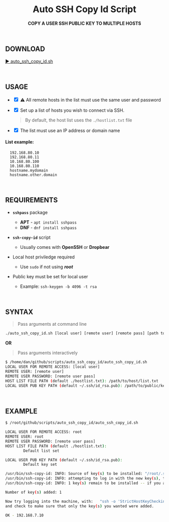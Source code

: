 <h1 align="center">Auto SSH Copy Id Script</h1>
<p align="center">
<b>COPY A USER SSH PUBLIC KEY TO MULTIPLE HOSTS</b>
</p>

<BR>

## DOWNLOAD

[▶️ auto_ssh_copy_id.sh](./auto_ssh_copy_id.sh)

<BR>

## USAGE

- <input type="checkbox" checked> &#9888;&#65039; All remote hosts in the list must use the same user and password

- <input type="checkbox" checked> Set up a list of hosts you wish to connect via SSH.

    > By default, the host list uses the `./hostlist.txt` file

- <input type="checkbox" checked> The list must use an IP address or domain name

#### List example:

```
  192.168.80.10
  192.168.80.11
  10.168.80.100
  10.168.80.110
  hostname.mydomain
  hostname.other.domain
```

<BR>

## REQUIREMENTS

- **`sshpass`** package
    - **APT** - `apt install sshpass`
    - **DNF** - `dnf install sshpass`

- **`ssh-copy-id`** script
    - Usually comes with **OpenSSH** or **Dropbear**

- Local host priviledge required
    - Use `sudo` if not using **_root_**
- Public key must be set for local user
    - Example: `ssh-keygen -b 4096 -t rsa`

<BR>

## SYNTAX

> Pass arguments at command line

```bash
./auto_ssh_copy_id.sh [local user] [remote user] [remote pass] [path to host list] [path to local pub key]
```

**OR**

> Pass arguments interactively

```bash
$ /home/dan/github/scripts/auto_ssh_copy_id/auto_ssh_copy_id.sh
LOCAL USER FOR REMOTE ACCESS: [local user]
REMOTE USER: [remote user]
REMOTE USER PASSWORD: [remote user pass]
HOST LIST FILE PATH (default ./hostlist.txt): /path/to/host/list.txt
LOCAL USER PUB KEY PATH (default ~/.ssh/id_rsa.pub): /path/to/public/key.pub
```

<BR>

## EXAMPLE

```bash
$ /root/github/scripts/auto_ssh_copy_id/auto_ssh_copy_id.sh

LOCAL USER FOR REMOTE ACCESS: root
REMOTE USER: root
REMOTE USER PASSWORD: [remote user pass]
HOST LIST FILE PATH (default ./hostlist.txt):
        Default list set

LOCAL USER PUB KEY PATH (default ~/.ssh/id_rsa.pub):
        Default key set

/usr/bin/ssh-copy-id: INFO: Source of key(s) to be installed: "/root/.ssh/id_rsa.pub"
/usr/bin/ssh-copy-id: INFO: attempting to log in with the new key(s), to filter out any that are already installed
/usr/bin/ssh-copy-id: INFO: 1 key(s) remain to be installed -- if you are prompted now it is to install the new keys

Number of key(s) added: 1

Now try logging into the machine, with:   "ssh -o 'StrictHostKeyChecking=no' 'root@192.168.7.10'"
and check to make sure that only the key(s) you wanted were added.

OK - 192.168.7.10
```
